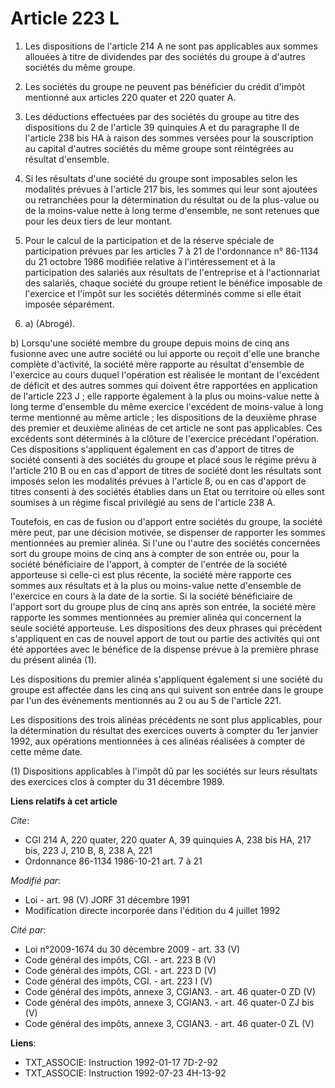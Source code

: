 # Article 223 L

1. Les dispositions de l'article 214 A ne sont pas applicables aux sommes allouées à titre de dividendes par des sociétés du
groupe à d'autres sociétés du même groupe.

2. Les sociétés du groupe ne peuvent pas bénéficier du crédit d'impôt mentionné aux articles 220 quater et 220 quater A.

3. Les déductions effectuées par des sociétés du groupe au titre des dispositions du 2 de l'article 39 quinquies A et du
paragraphe II de l'article 238 bis HA à raison des sommes versées pour la souscription au capital d'autres sociétés du même
groupe sont réintégrées au résultat d'ensemble.

4. Si les résultats d'une société du groupe sont imposables selon les modalités prévues à l'article 217 bis, les sommes qui
leur sont ajoutées ou retranchées pour la détermination du résultat ou de la plus-value ou de la moins-value nette à long
terme d'ensemble, ne sont retenues que pour les deux tiers de leur montant.

5. Pour le calcul de la participation et de la réserve spéciale de participation prévues par les articles 7 à 21 de
l'ordonnance n° 86-1134 du 21 octobre 1986 modifiée relative à l'intéressement et à la participation des salariés aux
résultats de l'entreprise et à l'actionnariat des salariés, chaque société du groupe retient le bénéfice imposable de
l'exercice et l'impôt sur les sociétés déterminés comme si elle était imposée séparément.

6. a) (Abrogé).

b) Lorsqu'une société membre du groupe depuis moins de cinq ans fusionne avec une autre société ou lui apporte ou reçoit
d'elle une branche complète d'activité, la société mère rapporte au résultat d'ensemble de l'exercice au cours duquel
l'opération est réalisée le montant de l'excédent de déficit et des autres sommes qui doivent être rapportées en application
de l'article 223 J ; elle rapporte également à la plus ou moins-value nette à long terme d'ensemble du même exercice
l'excédent de moins-value à long terme mentionné au même article ; les dispositions de la deuxième phrase des premier et
deuxième alinéas de cet article ne sont pas applicables. Ces excédents sont déterminés à la clôture de l'exercice précédant
l'opération. Ces dispositions s'appliquent également en cas d'apport de titres de société consenti à des sociétés du groupe
et placé sous le régime prévu à l'article 210 B ou en cas d'apport de titres de société dont les résultats sont imposés selon
les modalités prévues à l'article 8, ou en cas d'apport de titres consenti à des sociétés établies dans un Etat ou territoire
où elles sont soumises à un régime fiscal privilégié au sens de l'article 238 A.

Toutefois, en cas de fusion ou d'apport entre sociétés du groupe, la société mère peut, par une décision motivée, se
dispenser de rapporter les sommes mentionnées au premier alinéa. Si l'une ou l'autre des sociétés concernées sort du groupe
moins de cinq ans à compter de son entrée ou, pour la société bénéficiaire de l'apport, à compter de l'entrée de la société
apporteuse si celle-ci est plus récente, la société mère rapporte ces sommes aux résultats et à la plus ou moins-value nette
d'ensemble de l'exercice en cours à la date de la sortie. Si la société bénéficiaire de l'apport sort du groupe plus de cinq
ans après son entrée, la société mère rapporte les sommes mentionnées au premier alinéa qui concernent la seule société
apporteuse. Les dispositions des deux phrases qui précèdent s'appliquent en cas de nouvel apport de tout ou partie des
activités qui ont été apportées avec le bénéfice de la dispense prévue à la première phrase du présent alinéa (1).

Les dispositions du premier alinéa s'appliquent également si une société du groupe est affectée dans les cinq ans qui suivent
son entrée dans le groupe par l'un des événements mentionnés au 2 ou au 5 de l'article 221.

Les dispositions des trois alinéas précédents ne sont plus applicables, pour la détermination du résultat des exercices
ouverts à compter du 1er janvier 1992, aux opérations mentionnées à ces alinéas réalisées à compter de cette même date.

(1) Dispositions applicables à l'impôt dû par les sociétés sur leurs résultats des exercices clos à compter du 31 décembre
1989.

**Liens relatifs à cet article**

_Cite_:

  - CGI 214 A, 220 quater, 220 quater A, 39 quinquies A, 238 bis HA, 217 bis, 223 J, 210 B, 8, 238 A, 221
  - Ordonnance 86-1134 1986-10-21 art. 7 à 21

_Modifié par_:

  - Loi - art. 98 (V) JORF 31 décembre 1991
  - Modification directe incorporée dans l'édition du 4 juillet 1992

_Cité par_:

  - Loi n°2009-1674 du 30 décembre 2009 - art. 33 (V)
  - Code général des impôts, CGI. - art. 223 B (V)
  - Code général des impôts, CGI. - art. 223 D (V)
  - Code général des impôts, CGI. - art. 223 I (V)
  - Code général des impôts, annexe 3, CGIAN3. - art. 46 quater-0 ZD (V)
  - Code général des impôts, annexe 3, CGIAN3. - art. 46 quater-0 ZJ bis (V)
  - Code général des impôts, annexe 3, CGIAN3. - art. 46 quater-0 ZL (V)

**Liens**:

  - TXT_ASSOCIE: Instruction 1992-01-17 7D-2-92
  - TXT_ASSOCIE: Instruction 1992-07-23 4H-13-92
